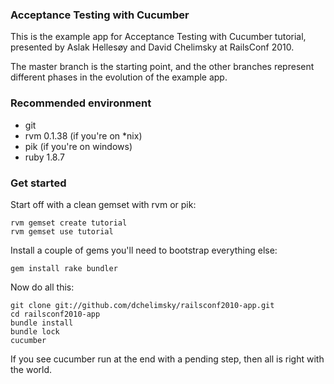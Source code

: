 ### Acceptance Testing with Cucumber

This is the example app for Acceptance Testing with Cucumber tutorial,
presented by Aslak Hellesøy and David Chelimsky at RailsConf 2010.

The master branch is the starting point, and the other branches represent
different phases in the evolution of the example app.

### Recommended environment

* git
* rvm 0.1.38 (if you're on *nix)
* pik (if you're on windows)
* ruby 1.8.7

### Get started

Start off with a clean gemset with rvm or pik:

    rvm gemset create tutorial
    rvm gemset use tutorial

Install a couple of gems you'll need to bootstrap everything else:

    gem install rake bundler

Now do all this:

    git clone git://github.com/dchelimsky/railsconf2010-app.git
    cd railsconf2010-app
    bundle install
    bundle lock
    cucumber

If you see cucumber run at the end with a pending step, then all is right with
the world.
